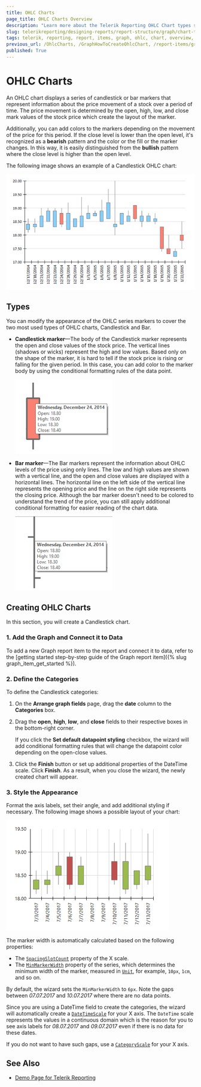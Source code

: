 ```yaml
---
title: OHLC Charts
page_title: OHLC Charts Overview
description: "Learn more about the Telerik Reporting OHLC Chart types supported by the Graph report item and learn how to create a Candlestick chart."
slug: telerikreporting/designing-reports/report-structure/graph/chart-types/ohlc-charts/overview
tags: telerik, reporting, report, items, graph, ohlc, chart, overview, candlestick, creating
previous_url: /OhlcCharts, /GraphHowToCreateOhlcChart, /report-items/graph/chart-types/ohlc-charts/overview, /report-items/graph/chart-types/ohlc-charts/how-to-create-ohlc-chart
published: True
---
```


# OHLC Charts

An OHLC chart displays a series of candlestick or bar markers that represent information about the price movement of a stock over a period of time. The price movement is determined by the open, high, low, and close mark values of the stock price which create the layout of the marker. 

Additionally, you can add colors to the markers depending on the movement of the price for this period. If the close level is lower than the open level, it's recognized as a **bearish** pattern and the color or the fill or the marker changes. In this way, it is easily distinguished from the **bullish** pattern where the close level is higher than the open level. 

The following image shows an example of a Candlestick OHLC chart: 

![A basic Candlestick chart type](images/OhlcChart.png)

## Types 

You can modify the appearance of the OHLC series markers to cover the two most used types of OHLC charts, Candlestick and Bar. 

* __Candlestick marker__&mdash;The body of the Candlestick marker represents the open and close values of the stock price. The vertical lines (shadows or wicks) represent the high and low values. Based only on the shape of the marker, it is hard to tell if the stock price is rising or falling for the given period. In this case, you can add color to the marker body by using the conditional formatting rules of the data point. 

	![ohlc-series-candlestick-marker](images/ohlc-series-candlestick-marker.png)

* __Bar marker__&mdash;The Bar markers represent the information about OHLC levels of the price using only lines. The low and high values are shown with a vertical line, and the open and close values are displayed with a horizontal lines. The horizontal line on the left side of the vertical line represents the opening price and the line on the right side represents the closing price. Although the bar marker doesn't need to be colored to understand the trend of the price, you can still apply additional conditional formatting for easier reading of the chart data. 

	![ohlc-series-bar-marker](images/ohlc-series-bar-marker.png)

## Creating OHLC Charts

In this section, you will create a Candlestick chart.

### 1. Add the Graph and Connect it to Data

To add a new Graph report item to the report and connect it to data, refer to the [getting started step-by-step guide of the Graph report item]({% slug graph_item_get_started %}). 

### 2. Define the Categories

To define the Candlestick categories: 

1. On the **Arrange graph fields** page, drag the __date__ column to the **Categories** box. 
1. Drag the __open__, __high__, __low__, and __close__ fields to their respective boxes in the bottom-right corner. 

	If you click the **Set default datapoint styling** checkbox, the wizard will add conditional formatting rules that will change the datapoint color depending on the open-close values. 

1. Click the __Finish__ button or set up additional properties of the DateTime scale. Click **Finish**. As a result, when you close the wizard, the newly created chart will appear. 

### 3. Style the Appearance

Format the axis labels, set their angle, and add additional styling if necessary. The following image shows a possible layout of your chart: 

![graph-howto-create-ohlc-chart](images/graph-howto-create-ohlc-chart.png) 

The marker width is automatically calculated based on the following properties: 

* The [`SpacingSlotCount`](/reporting/api/Telerik.Reporting.Scale#Telerik_Reporting_Scale_SpacingSlotCount) property of the X scale. 
* The [`MinMarkerWidth`](/reporting/api/Telerik.Reporting.OhlcSeries#Telerik_Reporting_OhlcSeries_MinMarkerWidth) property of the series, which determines the minimum width of the marker, measured in [`Unit`](/reporting/api/Telerik.Reporting.Drawing.Unit), for example, `10px`, `1cm`, and so on. 

By default, the wizard sets the `MinMarkerWidth` to `6px`. Note the gaps between _07.07.2017_ and _10.07.2017_ where there are no data points. 

Since you are using a DateTime field to create the categories, the wizard will automatically create a [`DateTimeScale`](/reporting/api/Telerik.Reporting.DateTimeScale) for your X axis. The `DateTime` scale represents the values in a continuous domain which is the reason for you to see axis labels for _08.07.2017_ and _09.07.2017_ even if there is no data for these dates. 

If you do not want to have such gaps, use a [`CategoryScale`](/reporting/api/Telerik.Reporting.CategoryScale) for your X axis. 

## See Also 

* [Demo Page for Telerik Reporting](https://demos.telerik.com/reporting) 
